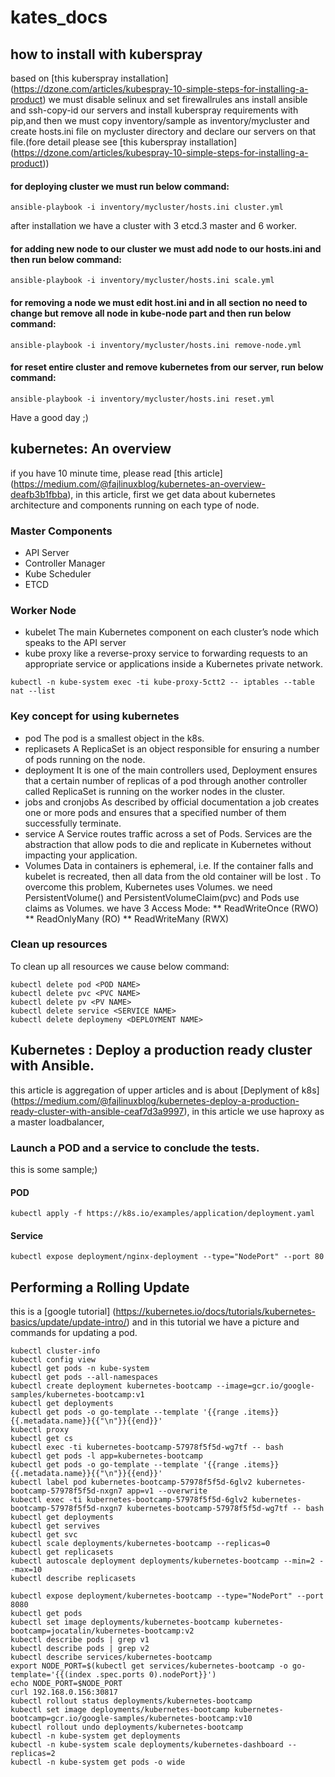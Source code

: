 # kates_docs
## how to install with kuberspray
based on [this kuberspray installation] (https://dzone.com/articles/kubespray-10-simple-steps-for-installing-a-product) we must disable selinux and set firewallrules ans install ansible and ssh-copy-id our servers and install kuberspray requirements with pip,and then we must copy inventory/sample as inventory/mycluster and create hosts.ini file on mycluster directory and declare our servers on that file.(fore detail please see [this kuberspray installation] (https://dzone.com/articles/kubespray-10-simple-steps-for-installing-a-product))
#### for deploying cluster we must run below command:
```
ansible-playbook -i inventory/mycluster/hosts.ini cluster.yml
```
after installation we have a cluster with 3 etcd.3 master and 6 worker.

#### for adding new node to our cluster we must add node to our hosts.ini and then run below command:
```
ansible-playbook -i inventory/mycluster/hosts.ini scale.yml
```
#### for removing a node we must edit host.ini and in all section no need to change but remove all node in kube-node part and then run below command:
```
ansible-playbook -i inventory/mycluster/hosts.ini remove-node.yml
```
#### for reset entire cluster and remove kubernetes from our server, run below command:
```
ansible-playbook -i inventory/mycluster/hosts.ini reset.yml
```
Have a good day ;)

## kubernetes: An overview
if you have 10 minute time, please read [this article] (https://medium.com/@fajlinuxblog/kubernetes-an-overview-deafb3b1fbba), in this article, first we get data about kubernetes architecture and components running on each type of node.
### Master Components
* API Server
* Controller Manager
* Kube Scheduler
* ETCD
### Worker Node
* kubelet
The main Kubernetes component on each cluster’s node which speaks to the API server
* kube proxy
like a reverse-proxy service to forwarding requests to an appropriate service or applications inside a Kubernetes private network.
```
kubectl -n kube-system exec -ti kube-proxy-5ctt2 -- iptables --table nat --list
```
### Key concept for using kubernetes
* pod
The pod is a smallest object in the k8s.
* replicasets
A ReplicaSet is an object responsible for ensuring a number of pods running on the node.
* deployment
It is one of the main controllers used, Deployment ensures that a certain number of replicas of a pod through another controller called ReplicaSet is running on the worker nodes in the cluster.
* jobs and cronjobs
As described by official documentation a job creates one or more
pods and ensures that a specified number of them successfully terminate.
* service
A Service routes traffic across a set of Pods. Services are the abstraction that allow pods to die and replicate in Kubernetes without impacting your application.
* Volumes 
Data in containers is ephemeral, i.e. If the container falls and kubelet is recreated, then all data from the old container will be lost . To overcome this problem, Kubernetes uses Volumes.
we need PersistentVolume() and PersistentVolumeClaim(pvc) and Pods use claims as Volumes. we have 3 Access Mode:
** ReadWriteOnce (RWO)
** ReadOnlyMany (RO)
** ReadWriteMany (RWX)
### Clean up resources
To clean up all resources we cause below command:
```
kubectl delete pod <POD NAME>
kubectl delete pvc <PVC NAME>
kubectl delete pv <PV NAME>
kubectl delete service <SERVICE NAME>
kubectl delete deploymeny <DEPLOYMENT NAME>
```
## Kubernetes : Deploy a production ready cluster with Ansible.
this article is aggregation of upper articles and is about [Deplyment of k8s] (https://medium.com/@fajlinuxblog/kubernetes-deploy-a-production-ready-cluster-with-ansible-ceaf7d3a9997), in this article we use haproxy as a master loadbalancer, 
### Launch a POD and a service to conclude the tests.
this is some sample;)
#### POD
```
kubectl apply -f https://k8s.io/examples/application/deployment.yaml
```
#### Service
```
kubectl expose deployment/nginx-deployment --type="NodePort" --port 80
```
## Performing a Rolling Update
this is a [google tutorial] (https://kubernetes.io/docs/tutorials/kubernetes-basics/update/update-intro/) and in this tutorial we have a picture and commands for updating a pod.




```
kubectl cluster-info
kubectl config view
kubectl get pods -n kube-system
kubectl get pods --all-namespaces
kubectl create deployment kubernetes-bootcamp --image=gcr.io/google-samples/kubernetes-bootcamp:v1
kubectl get deployments
kubectl get pods -o go-template --template '{{range .items}}{{.metadata.name}}{{"\n"}}{{end}}'
kubectl proxy
kubectl get cs
kubectl exec -ti kubernetes-bootcamp-57978f5f5d-wg7tf -- bash
kubectl get pods -l app=kubernetes-bootcamp
kubectl get pods -o go-template --template '{{range .items}}{{.metadata.name}}{{"\n"}}{{end}}'
kubectl label pod kubernetes-bootcamp-57978f5f5d-6glv2 kubernetes-bootcamp-57978f5f5d-nxgn7 app=v1 --overwrite
kubectl exec -ti kubernetes-bootcamp-57978f5f5d-6glv2 kubernetes-bootcamp-57978f5f5d-nxgn7 kubernetes-bootcamp-57978f5f5d-wg7tf -- bash
kubectl get deployments
kubectl get servives
kubectl get svc
kubectl scale deployments/kubernetes-bootcamp --replicas=0
kubectl get replicasets
kubectl autoscale deployment deployments/kubernetes-bootcamp --min=2 --max=10
kubectl describe replicasets

kubectl expose deployment/kubernetes-bootcamp --type="NodePort" --port 8080
kubectl get pods
kubectl set image deployments/kubernetes-bootcamp kubernetes-bootcamp=jocatalin/kubernetes-bootcamp:v2
kubectl describe pods | grep v1
kubectl describe pods | grep v2
kubectl describe services/kubernetes-bootcamp
export NODE_PORT=$(kubectl get services/kubernetes-bootcamp -o go-template='{{(index .spec.ports 0).nodePort}}')
echo NODE_PORT=$NODE_PORT
curl 192.168.0.156:30817
kubectl rollout status deployments/kubernetes-bootcamp
kubectl set image deployments/kubernetes-bootcamp kubernetes-bootcamp=gcr.io/google-samples/kubernetes-bootcamp:v10
kubectl rollout undo deployments/kubernetes-bootcamp
kubectl -n kube-system get deployments
kubectl -n kube-system scale deployments/kubernetes-dashboard --replicas=2
kubectl -n kube-system get pods -o wide

```
